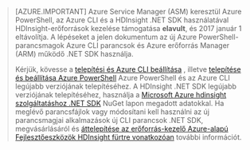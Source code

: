 > [AZURE.IMPORTANT] Azure Service Manager (ASM) keresztül Azure PowerShell, az Azure CLI és a HDInsight .NET SDK használatával HDInsight-erőforrások kezelése támogatása __elavult__, és 2017 január 1 eltávolítja. A lépéseket a jelen dokumentum az új Azure PowerShell-parancsmagok Azure CLI parancsok és Azure erőforrás Manager (ARM) működő .NET SDK használja.
>
> Kérjük, kövesse a [telepítési és Azure CLI beállítása](../articles/xplat-cli-install.md) , illetve [telepítése és beállítása Azure PowerShell](../articles/powershell-install-configure.md) Azure PowerShell és az Azure CLI legújabb verziójának telepítéséhez. A HDInsight .NET SDK legújabb verziójának telepítéséhez, használja a [Microsoft Azure hdinsight szolgáltatáshoz .NET SDK](https://www.nuget.org/packages/Microsoft.WindowsAzure.Management.HDInsight/) NuGet lapon megadott adatokkal. Ha meglévő parancsfájlok vagy módosítani kell használni az új parancsmagjai alkalmazások új CLI parancsok .NET SDK, megvásárlásáról és [áttelepítése az erőforrás-kezelő Azure-alapú Fejlesztőeszközök HDInsight fürtre vonatkozóan](../articles/hdinsight/hdinsight-hadoop-development-using-azure-resource-manager.md) további információt.

